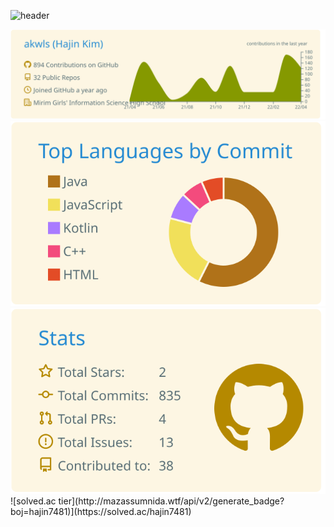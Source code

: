 
![header](https://capsule-render.vercel.app/api?type=cylinder&color=auto&height=300&section=header&fontSize=90&text=Hajin&animation=blinking)
<div align="center">
  <img src="https://raw.githubusercontent.com/akwls/akwls/master/profile-summary-card-output/solarized/0-profile-details.svg" />
  <img src="https://raw.githubusercontent.com/akwls/akwls/master/profile-summary-card-output/solarized/2-most-commit-language.svg" />
  <img src="https://raw.githubusercontent.com/akwls/akwls/master/profile-summary-card-output/solarized/3-stats.svg" />
 
  </div>
  ![solved.ac tier](http://mazassumnida.wtf/api/v2/generate_badge?boj=hajin7481)](https://solved.ac/hajin7481)
